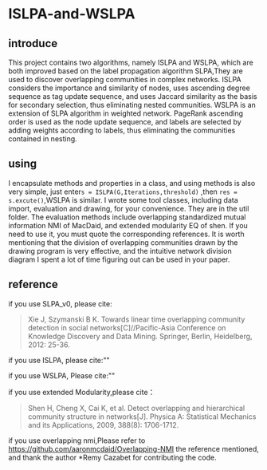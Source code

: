 # ISLPA-and-WSLPA
## introduce
This project contains two algorithms, namely ISLPA and WSLPA, which are both improved based on the label propagation algorithm SLPA,They are used to discover overlapping communities in complex networks.
ISLPA considers the importance and similarity of nodes, uses ascending degree sequence as tag update sequence, and uses Jaccard similarity as the basis for secondary selection, thus eliminating nested communities.
WSLPA is an extension of SLPA algorithm in weighted network. PageRank ascending order is used as the node update sequence, and labels are selected by adding weights according to labels, thus eliminating the communities contained in nesting.



## using
I encapsulate methods and properties in a class, and using methods is also very simple, just enter`s = ISLPA(G,Iterations,threshold)` ,then `res = s.excute()`,WSLPA is similar.
I wrote some tool classes, including data import, evaluation and drawing, for your convenience. They are in the util folder.
The evaluation methods include overlapping standardized mutual information NMI of MacDaid, and extended modularity EQ of shen. If you need to use it, you must quote the corresponding references.
It is worth mentioning that the division of overlapping communities drawn by the drawing program is very effective, and the intuitive network division diagram I spent a lot of time figuring out can be used in your paper.

## reference
if you use SLPA_v0, please cite:
>Xie J, Szymanski B K. Towards linear time overlapping community detection in social networks[C]//Pacific-Asia Conference on Knowledge Discovery and Data Mining. Springer, Berlin, Heidelberg, 2012: 25-36.

if you use ISLPA, please cite:""

if you use WSLPA, Please cite:""

if you use extended Modularity,please cite：
> Shen H, Cheng X, Cai K, et al. Detect overlapping and hierarchical community structure in networks[J]. Physica A: Statistical Mechanics and its Applications, 2009, 388(8): 1706-1712.

if you use overlapping nmi,Please refer to https://github.com/aaronmcdaid/Overlapping-NMI the reference mentioned, and thank the author *Remy Cazabet for contributing the code.









